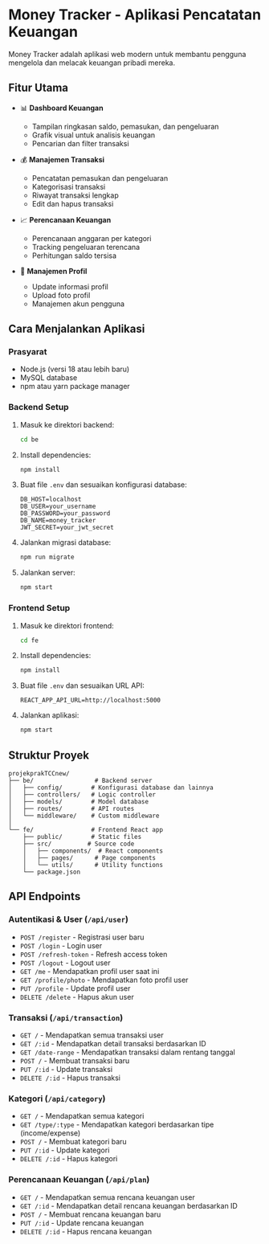 # Money Tracker - Aplikasi Pencatatan Keuangan

Money Tracker adalah aplikasi web modern untuk membantu pengguna mengelola dan melacak keuangan pribadi mereka. 

## Fitur Utama

- 📊 **Dashboard Keuangan**

  - Tampilan ringkasan saldo, pemasukan, dan pengeluaran
  - Grafik visual untuk analisis keuangan
  - Pencarian dan filter transaksi

- 💰 **Manajemen Transaksi**

  - Pencatatan pemasukan dan pengeluaran
  - Kategorisasi transaksi
  - Riwayat transaksi lengkap
  - Edit dan hapus transaksi

- 📈 **Perencanaan Keuangan**

  - Perencanaan anggaran per kategori
  - Tracking pengeluaran terencana
  - Perhitungan saldo tersisa

- 👤 **Manajemen Profil**
  - Update informasi profil
  - Upload foto profil
  - Manajemen akun pengguna


## Cara Menjalankan Aplikasi

### Prasyarat

- Node.js (versi 18 atau lebih baru)
- MySQL database
- npm atau yarn package manager

### Backend Setup

1. Masuk ke direktori backend:
   ```bash
   cd be
   ```
2. Install dependencies:
   ```bash
   npm install
   ```
3. Buat file `.env` dan sesuaikan konfigurasi database:
   ```
   DB_HOST=localhost
   DB_USER=your_username
   DB_PASSWORD=your_password
   DB_NAME=money_tracker
   JWT_SECRET=your_jwt_secret
   ```
4. Jalankan migrasi database:
   ```bash
   npm run migrate
   ```
5. Jalankan server:
   ```bash
   npm start
   ```

### Frontend Setup

1. Masuk ke direktori frontend:
   ```bash
   cd fe
   ```
2. Install dependencies:
   ```bash
   npm install
   ```
3. Buat file `.env` dan sesuaikan URL API:
   ```
   REACT_APP_API_URL=http://localhost:5000
   ```
4. Jalankan aplikasi:
   ```bash
   npm start
   ```

## Struktur Proyek

```
projekprakTCCnew/
├── be/                 # Backend server
│   ├── config/        # Konfigurasi database dan lainnya
│   ├── controllers/   # Logic controller
│   ├── models/        # Model database
│   ├── routes/        # API routes
│   └── middleware/    # Custom middleware
│
└── fe/                # Frontend React app
    ├── public/        # Static files
    ├── src/          # Source code
    │   ├── components/  # React components
    │   ├── pages/      # Page components
    │   └── utils/      # Utility functions
    └── package.json
```

## API Endpoints

### Autentikasi & User (`/api/user`)

- `POST /register` - Registrasi user baru
- `POST /login` - Login user
- `POST /refresh-token` - Refresh access token
- `POST /logout` - Logout user
- `GET /me` - Mendapatkan profil user saat ini
- `GET /profile/photo` - Mendapatkan foto profil user
- `PUT /profile` - Update profil user
- `DELETE /delete` - Hapus akun user

### Transaksi (`/api/transaction`)

- `GET /` - Mendapatkan semua transaksi user
- `GET /:id` - Mendapatkan detail transaksi berdasarkan ID
- `GET /date-range` - Mendapatkan transaksi dalam rentang tanggal
- `POST /` - Membuat transaksi baru
- `PUT /:id` - Update transaksi
- `DELETE /:id` - Hapus transaksi

### Kategori (`/api/category`)

- `GET /` - Mendapatkan semua kategori
- `GET /type/:type` - Mendapatkan kategori berdasarkan tipe (income/expense)
- `POST /` - Membuat kategori baru
- `PUT /:id` - Update kategori
- `DELETE /:id` - Hapus kategori

### Perencanaan Keuangan (`/api/plan`)

- `GET /` - Mendapatkan semua rencana keuangan user
- `GET /:id` - Mendapatkan detail rencana keuangan berdasarkan ID
- `POST /` - Membuat rencana keuangan baru
- `PUT /:id` - Update rencana keuangan
- `DELETE /:id` - Hapus rencana keuangan
